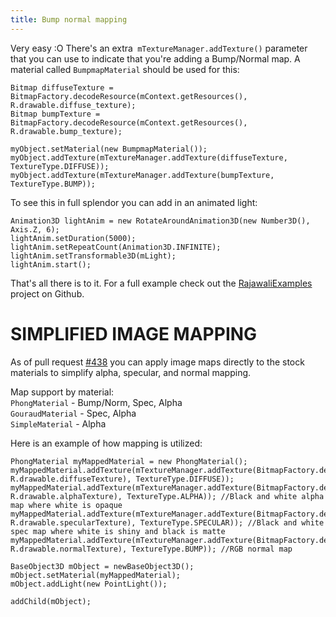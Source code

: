 ```yaml
---
title: Bump normal mapping
---
```

Very easy :O There's an extra` mTextureManager.addTexture()` parameter that you can use to indicate that you're adding a Bump/Normal map.
A material called `BumpmapMaterial` should be used for this:
```
Bitmap diffuseTexture = BitmapFactory.decodeResource(mContext.getResources(), R.drawable.diffuse_texture);
Bitmap bumpTexture = BitmapFactory.decodeResource(mContext.getResources(), R.drawable.bump_texture);

myObject.setMaterial(new BumpmapMaterial());
myObject.addTexture(mTextureManager.addTexture(diffuseTexture, TextureType.DIFFUSE));
myObject.addTexture(mTextureManager.addTexture(bumpTexture, TextureType.BUMP));
```
To see this in full splendor you can add in an animated light:
```
Animation3D lightAnim = new RotateAroundAnimation3D(new Number3D(), Axis.Z, 6);
lightAnim.setDuration(5000);
lightAnim.setRepeatCount(Animation3D.INFINITE);
lightAnim.setTransformable3D(mLight);
lightAnim.start();
```
That's all there is to it. For a full example check out the [RajawaliExamples](https://github.com/MasDennis/RajawaliExamples/tree/master/src/com/monyetmabuk/rajawali/tutorials) project on Github.


# SIMPLIFIED IMAGE MAPPING
As of pull request [#438](https://github.com/MasDennis/Rajawali/pull/438) you can apply image maps directly to the stock materials to simplify alpha, specular, and normal mapping.

Map support by material:<br/>
`PhongMaterial` - Bump/Norm, Spec, Alpha<br/>
`GouraudMaterial` - Spec, Alpha<br/>
`SimpleMaterial` - Alpha<br/>

Here is an example of how mapping is utilized:
```
PhongMaterial myMappedMaterial = new PhongMaterial();
myMappedMaterial.addTexture(mTextureManager.addTexture(BitmapFactory.decodeResource(mContext.getResources(), R.drawable.diffuseTexture), TextureType.DIFFUSE));
myMappedMaterial.addTexture(mTextureManager.addTexture(BitmapFactory.decodeResource(mContext.getResources(), R.drawable.alphaTexture), TextureType.ALPHA)); //Black and white alpha map where white is opaque
myMappedMaterial.addTexture(mTextureManager.addTexture(BitmapFactory.decodeResource(mContext.getResources(), R.drawable.specularTexture), TextureType.SPECULAR)); //Black and white spec map where white is shiny and black is matte
myMappedMaterial.addTexture(mTextureManager.addTexture(BitmapFactory.decodeResource(mContext.getResources(), R.drawable.normalTexture), TextureType.BUMP)); //RGB normal map

BaseObject3D mObject = newBaseObject3D();
mObject.setMaterial(myMappedMaterial);
mObject.addLight(new PointLight());

addChild(mObject);
```